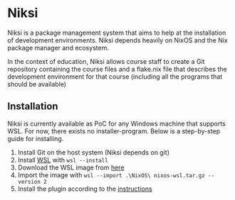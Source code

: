 # Niksi

Niksi is a package management system that aims to help at the installation of development environments.
Niksi depends heavily on NixOS and the Nix package manager and ecosystem.

In the context of education, Niksi allows course staff to create a Git repository containing the
course files and a flake.nix file that describes the development environment for that course
(including all the programs that should be available)

## Installation

Niksi is currently available as PoC for any Windows machine that supports WSL.
For now, there exists no installer-program. Below is a step-by-step guide for installing.

1. Install Git on the host system (Niksi depends on git)
2. Install [WSL](https://learn.microsoft.com/en-us/windows/wsl/install) with `wsl --install`
3. Download the WSL image from [here](https://lajp.fi/static/niksi/nixos-wsl.tar.gz)
4. Import the image with `wsl --import .\NixOS\ nixos-wsl.tar.gz --version 2`
5. Install the plugin according to the [instructions](https://github.com/Niksi-tunk/vscode)
